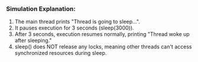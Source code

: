 
### Simulation Explanation: 

1. The main thread prints "Thread is going to sleep...". 
2. It pauses execution for 3 seconds (sleep(3000)). 
3. After 3 seconds, execution resumes normally, printing "Thread woke up after sleeping." 
4. sleep() does NOT release any locks, meaning other threads can't access synchronized resources during sleep. 
